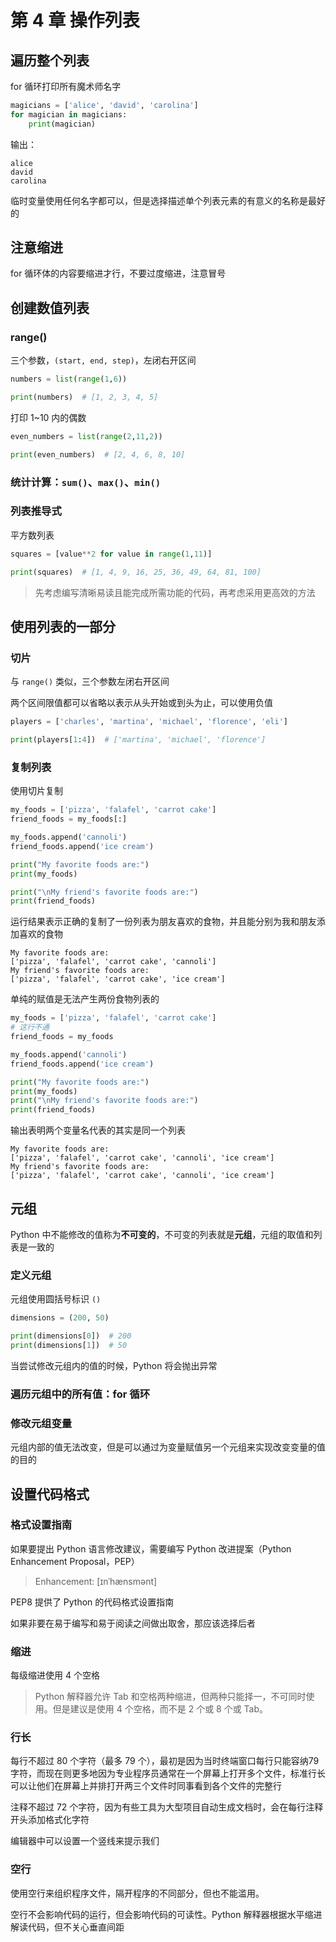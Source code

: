 # 第 4 章 操作列表

## 遍历整个列表

for 循环打印所有魔术师名字

```py
magicians = ['alice', 'david', 'carolina']
for magician in magicians:
    print(magician)
```

输出：

    alice
    david
    carolina

临时变量使用任何名字都可以，但是选择描述单个列表元素的有意义的名称是最好的

## 注意缩进

for 循环体的内容要缩进才行，不要过度缩进，注意冒号

## 创建数值列表

### range()

三个参数，`(start, end, step)`，左闭右开区间

```py
numbers = list(range(1,6))

print(numbers)  # [1, 2, 3, 4, 5]
```

打印 1~10 内的偶数

```py
even_numbers = list(range(2,11,2))

print(even_numbers)  # [2, 4, 6, 8, 10]
```

### 统计计算：`sum()`、`max()`、`min()`

### 列表推导式

平方数列表

```py
squares = [value**2 for value in range(1,11)]

print(squares)  # [1, 4, 9, 16, 25, 36, 49, 64, 81, 100]
```

> 先考虑编写清晰易读且能完成所需功能的代码，再考虑采用更高效的方法

## 使用列表的一部分

### 切片

与 `range()` 类似，三个参数左闭右开区间

两个区间限值都可以省略以表示从头开始或到头为止，可以使用负值

```py
players = ['charles', 'martina', 'michael', 'florence', 'eli']

print(players[1:4])  # ['martina', 'michael', 'florence']
```

### 复制列表

使用切片复制

```py
my_foods = ['pizza', 'falafel', 'carrot cake']
friend_foods = my_foods[:]

my_foods.append('cannoli')
friend_foods.append('ice cream')

print("My favorite foods are:")
print(my_foods)

print("\nMy friend's favorite foods are:")
print(friend_foods)
```

运行结果表示正确的复制了一份列表为朋友喜欢的食物，并且能分别为我和朋友添加喜欢的食物

    My favorite foods are:
    ['pizza', 'falafel', 'carrot cake', 'cannoli']
    My friend's favorite foods are:
    ['pizza', 'falafel', 'carrot cake', 'ice cream']

单纯的赋值是无法产生两份食物列表的

```py
my_foods = ['pizza', 'falafel', 'carrot cake']
# 这行不通
friend_foods = my_foods

my_foods.append('cannoli')
friend_foods.append('ice cream')

print("My favorite foods are:")
print(my_foods)
print("\nMy friend's favorite foods are:")
print(friend_foods)
```

输出表明两个变量名代表的其实是同一个列表

    My favorite foods are:
    ['pizza', 'falafel', 'carrot cake', 'cannoli', 'ice cream']
    My friend's favorite foods are:
    ['pizza', 'falafel', 'carrot cake', 'cannoli', 'ice cream']

## 元组

Python 中不能修改的值称为**不可变的**，不可变的列表就是**元组**，元组的取值和列表是一致的

### 定义元组

元组使用圆括号标识 `()`

```py
dimensions = (200, 50)

print(dimensions[0])  # 200
print(dimensions[1])  # 50
```

当尝试修改元组内的值的时候，Python 将会抛出异常

### 遍历元组中的所有值：for 循环

### 修改元组变量

元组内部的值无法改变，但是可以通过为变量赋值另一个元组来实现改变变量的值的目的

## 设置代码格式

### 格式设置指南

如果要提出 Python 语言修改建议，需要编写 Python 改进提案（Python Enhancement Proposal，PEP）

> Enhancement: [ɪnˈhænsmənt]

PEP8 提供了 Python 的代码格式设置指南

如果非要在易于编写和易于阅读之间做出取舍，那应该选择后者

### 缩进

每级缩进使用 4 个空格

> Python 解释器允许 Tab 和空格两种缩进，但两种只能择一，不可同时使用。但是建议是使用 4 个空格，而不是 2 个或 8 个或 Tab。

### 行长

每行不超过 80 个字符（最多 79 个），最初是因为当时终端窗口每行只能容纳79字符，而现在则更多地因为专业程序员通常在一个屏幕上打开多个文件，标准行长可以让他们在屏幕上并排打开两三个文件时同事看到各个文件的完整行

注释不超过 72 个字符，因为有些工具为大型项目自动生成文档时，会在每行注释开头添加格式化字符

编辑器中可以设置一个竖线来提示我们

### 空行

使用空行来组织程序文件，隔开程序的不同部分，但也不能滥用。

空行不会影响代码的运行，但会影响代码的可读性。Python 解释器根据水平缩进解读代码，但不关心垂直间距
